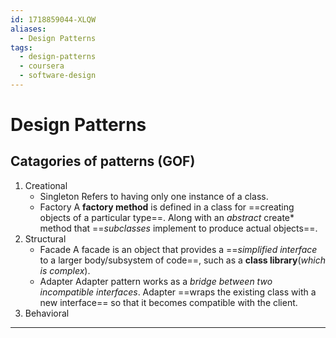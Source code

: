 ```yaml
---
id: 1718859044-XLQW
aliases:
  - Design Patterns
tags:
  - design-patterns
  - coursera
  - software-design
---
```


# Design Patterns

## Catagories of patterns (GOF)

1. Creational
   - Singleton
     Refers to having only one instance of a class.
   - Factory
     A **factory method** is defined in a class for ==creating objects of a particular type==. Along with an *abstract* create* method that ==*subclasses* implement to produce actual objects==.
2. Structural
   - Facade
     A facade is an object that provides a ==*simplified interface* to a larger body/subsystem of code==, such as a **class library**(*which is complex*).
   - Adapter
     Adapter pattern works as a *bridge between two incompatible interfaces*. Adapter ==wraps the existing class with a new interface== so that it becomes compatible with the client.
3. Behavioral

---
